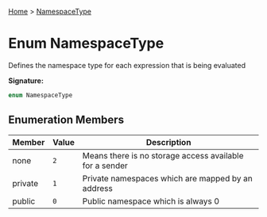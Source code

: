 [Home](../index.md) &gt; [NamespaceType](./namespacetype.md)

# Enum NamespaceType

Defines the namespace type for each expression that is being evaluated

<b>Signature:</b>

```typescript
enum NamespaceType 
```

## Enumeration Members

|  Member | Value | Description |
|  --- | --- | --- |
|  none | `2` | Means there is no storage access available for a sender |
|  private | `1` | Private namespaces which are mapped by an address |
|  public | `0` | Public namespace which is always 0 |

